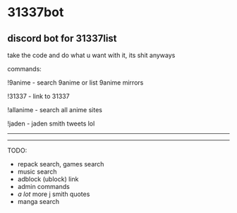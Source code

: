# 31337bot
discord bot for 31337list
-------------------------------------------------------------------------------------------

take the code and do what u want with it, its shit anyways



commands:

!9anime - search 9anime or list 9anime mirrors

!31337 - link to 31337

!allanime - search all anime sites

!jaden - jaden smith tweets lol

-------------------------------------------------------------------------------------------

-------------------------------------------------------------------------------------------

TODO:

- repack search, games search
- music search
- adblock (ublock) link
- admin commands
- *a lot* more j smith quotes
- manga search
